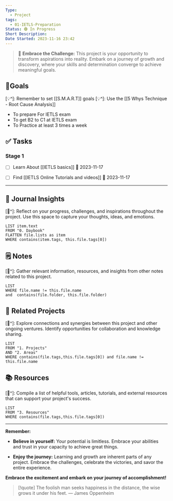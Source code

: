 ```yaml
---
Type:
  - Project
tags:
  - 01-IETLS-Preparation
Status: 🟢 In Progress
Short Description: 
Date Started: 2023-11-16 23:42
---
```


>🌟 **Embrace the Challenge:** 
> This project is your opportunity to transform aspirations into reality. Embark on a journey of growth and discovery, where your skills and determination converge to achieve meaningful goals.

## 🎯**Goals**
[💡^]: Remember to set [[S.M.A.R.T]] goals
[💡^]: Use the [[5 Whys Technique - Root Cause Analysis]]

- To prepare For IETLS exam 
- To get B2 to C1 at IETLS exam
- To Practice at least 3 times a week

## ✅ **Tasks**

### Stage 1 
- [ ] Learn About [[IETLS basics]] 📅 2023-11-17 
- [ ] Find [[IETLS Online Tutorials and videos]] 📅 2023-11-17 



---
## 📖 Journal Insights
[💭^]: Reflect on your progress, challenges, and inspirations throughout the project. Use this space to capture your thoughts, ideas, and emotions.

``` dataview
LIST item.text
FROM "0. Daybook"
FLATTEN file.lists as item
WHERE contains(item.tags, this.file.tags[0])

```

## 🗒 Notes
[💭^]: Gather relevant information, resources, and insights from other notes related to this project.
``` dataview
LIST 
WHERE file.name != this.file.name 
and  contains(file.folder, this.file.folder)
```


## 🤝 Related Projects
[💭^]: Explore connections and synergies between this project and other ongoing ventures. Identify opportunities for collaboration and knowledge sharing.
``` dataview
LIST 
FROM "1. Projects"
AND "2. Areas"
WHERE contains(file.tags,this.file.tags[0]) and file.name != this.file.name
```

## 📚 Resources
[💭^]: Compile a list of helpful tools, articles, tutorials, and external resources that can support your project's success.
``` dataview
LIST 
FROM "3. Resources"
WHERE contains(file.tags,this.file.tags[0])
```


---
**Remember:**

- **Believe in yourself:** Your potential is limitless. Embrace your abilities and trust in your capacity to achieve great things.

- **Enjoy the journey:** Learning and growth are inherent parts of any project. Embrace the challenges, celebrate the victories, and savor the entire experience.

**Embrace the excitement and embark on your journey of accomplishment!**

> [!quote] The foolish man seeks happiness in the distance, the wise grows it under his feet.
> — James Oppenheim
